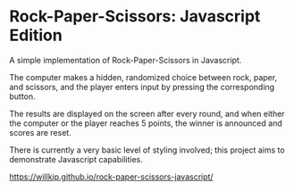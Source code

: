 # Rock-Paper-Scissors: Javascript Edition
A simple implementation of Rock-Paper-Scissors in Javascript.

The computer makes a hidden, randomized choice between rock, paper, and scissors, 
and the player enters input by pressing the corresponding button.

The results are displayed on the screen after every round, and when either the computer or the player
reaches 5 points, the winner is announced and scores are reset.

There is currently a very basic level of styling involved; this project aims to demonstrate Javascript capabilities.

https://willkip.github.io/rock-paper-scissors-javascript/
